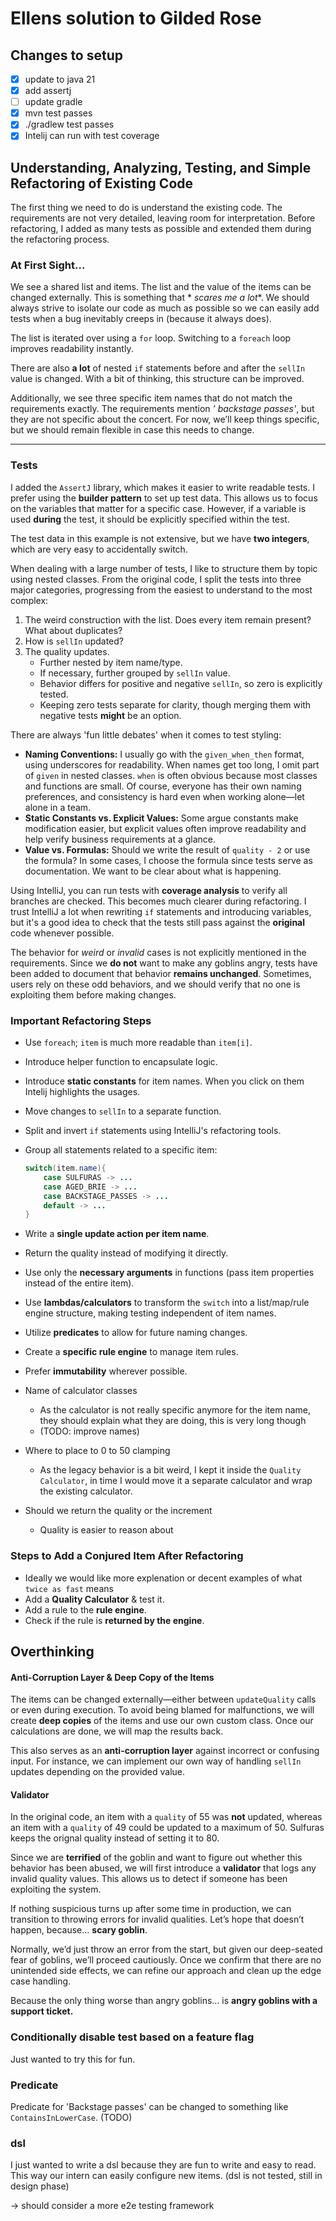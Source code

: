 # Ellens solution to Gilded Rose

## Changes to setup

- [x] update to java 21
- [x] add assertj
- [ ] update gradle
- [x] mvn test passes
- [x] ./gradlew test passes
- [x] Intelij can run with test coverage

## Understanding, Analyzing, Testing, and Simple Refactoring of Existing Code

The first thing we need to do is understand the existing code. The requirements are not very detailed, leaving room for
interpretation.
Before refactoring, I added as many tests as possible and extended them during the refactoring process.

### At First Sight...

We see a shared list and items. The list and the value of the items can be changed externally. This is something that *
*scares me a lot**.
We should always strive to isolate our code as much as possible so we can easily add tests when a bug inevitably creeps
in (because it always does).

The list is iterated over using a `for` loop. Switching to a `foreach` loop improves readability instantly.

There are also **a lot** of nested `if` statements before and after the `sellIn` value is changed. With a bit of
thinking, this structure can be improved.

Additionally, we see three specific item names that do not match the requirements exactly. The requirements mention *'
backstage passes'*, but they are not specific about the concert. For now, we’ll keep things specific, but we should
remain flexible in case this needs to change.

---

### Tests

I added the `AssertJ` library, which makes it easier to write readable tests. I prefer using the **builder pattern** to
set up test data. This allows us to focus on the variables that matter for a specific case. However, if a variable is
used **during** the test, it should be explicitly specified within the test.

The test data in this example is not extensive, but we have **two integers**, which are very easy to accidentally
switch.

When dealing with a large number of tests, I like to structure them by topic using nested classes. From the original
code, I split the tests into three major categories, progressing from the easiest to understand to the most complex:

1. The weird construction with the list. Does every item remain present? What about duplicates?
2. How is `sellIn` updated?
3. The quality updates.
    - Further nested by item name/type.
    - If necessary, further grouped by `sellIn` value.
    - Behavior differs for positive and negative `sellIn`, so zero is explicitly tested.
    - Keeping zero tests separate for clarity, though merging them with negative tests **might** be an option.

There are always 'fun little debates' when it comes to test styling:

- **Naming Conventions:** I usually go with the `given_when_then` format, using underscores for readability. When names
  get too long, I omit part of `given` in nested classes. `when` is often obvious because most classes and functions are
  small. Of course, everyone has their own naming preferences, and consistency is hard even when working alone—let alone
  in a team.
- **Static Constants vs. Explicit Values:** Some argue constants make modification easier, but explicit values often
  improve readability and help verify business requirements at a glance.
- **Value vs. Formulas:** Should we write the result of `quality - 2`  or use the formula? In some cases, I
  choose the formula since tests serve as documentation. We want to be clear about what is happening.

Using IntelliJ, you can run tests with **coverage analysis** to verify all branches are checked. This becomes much
clearer during refactoring. I trust IntelliJ a lot when rewriting `if` statements and introducing variables, but it's a
good idea to check that the tests still pass against the **original** code whenever possible.

The behavior for *weird* or *invalid* cases is not explicitly mentioned in the requirements. Since we **do not** want to
make any goblins angry, tests have been added to document that behavior **remains unchanged**. Sometimes, users rely on
these odd behaviors, and we should verify that no one is exploiting them before making changes.

### Important Refactoring Steps

- Use `foreach`; `item` is much more readable than `item[i]`.
- Introduce helper function to encapsulate logic.
- Introduce **static constants** for item names. When you click on them Intelij highlights the usages.
- Move changes to `sellIn` to a separate function.
- Split and invert `if` statements using IntelliJ's refactoring tools.
- Group all statements related to a specific item:

  ```java
  switch(item.name){
      case SULFURAS -> ...
      case AGED_BRIE -> ...
      case BACKSTAGE_PASSES -> ...
      default -> ...    
  }
  ```
- Write a **single update action per item name**.
- Return the quality instead of modifying it directly.
- Use only the **necessary arguments** in functions (pass item properties instead of the entire item).
- Use **lambdas/calculators** to transform the `switch` into a list/map/rule engine structure, making testing
  independent of item names.
- Utilize **predicates** to allow for future naming changes.
- Create a **specific rule engine** to manage item rules.
- Prefer **immutability** wherever possible.
- Name of calculator classes
  - As the calculator is not really specific anymore for the item name, they should explain what they are doing, this is very long though
  - (TODO: improve names)
- Where to place to 0 to 50 clamping 
  - As the legacy behavior is a bit weird, I kept it inside the `Quality Calculator`, in time I would move it a separate calculator and wrap the existing calculator.
- Should we return the quality or the increment
  - Quality is easier to reason about

### Steps to Add a Conjured Item After Refactoring
- Ideally we would like more explenation or decent examples of what `twice as fast` means
- Add a **Quality Calculator** & test it.
- Add a rule to the **rule engine**.
- Check if the rule is **returned by the engine**.

## Overthinking

#### Anti-Corruption Layer & Deep Copy of the Items

The items can be changed externally—either between `updateQuality` calls or even during execution. To avoid being blamed
for malfunctions, we will create **deep copies** of the items and use our own custom class. Once our calculations are
done, we will map the results back.

This also serves as an **anti-corruption layer** against incorrect or confusing input. For instance, we can implement
our own way of handling `sellIn` updates depending on the provided value.

#### Validator

In the original code, an item with a `quality` of 55 was **not** updated, whereas an item with a `quality` of 49 could
be updated to a maximum of 50. Sulfuras keeps the orignal quality instead of setting it to 80.

Since we are **terrified** of the goblin and want to figure out whether this behavior has been abused, we will first
introduce a **validator** that logs any invalid quality values. This allows us to detect if someone has been exploiting
the system.

If nothing suspicious turns up after some time in production, we can transition to throwing errors for invalid
qualities. Let’s hope that doesn’t happen, because... **scary goblin**.

Normally, we’d just throw an error from the start, but given our deep-seated fear of goblins, we’ll proceed cautiously.
Once we confirm that there are no unintended side effects, we can refine our approach and clean up the edge case
handling.

Because the only thing worse than angry goblins… is **angry goblins with a support ticket.**

### Conditionally disable test based on a feature flag

Just wanted to try this for fun.

### Predicate

Predicate for 'Backstage passes' can be changed to something like `ContainsInLowerCase`. (TODO)

### dsl

I just wanted to write a dsl because they are fun to write and easy to read. This way our intern can easily configure
new items.
(dsl is not tested, still in design phase)

-> should consider a more e2e testing framework